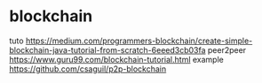 # blockchain
tuto https://medium.com/programmers-blockchain/create-simple-blockchain-java-tutorial-from-scratch-6eeed3cb03fa
peer2peer https://www.guru99.com/blockchain-tutorial.html
example https://github.com/csaguil/p2p-blockchain



